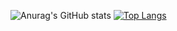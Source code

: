 ![Anurag's GitHub stats](https://github-readme-stats.vercel.app/api?username=FxmlesXD&show_icons=true&theme=tokyonight)
[![Top Langs](https://github-readme-stats.vercel.app/api/top-langs/?username=FxmlesXD&layout=compact&theme=tokyonight)](https://github.com/anuraghazra/github-readme-stats)
